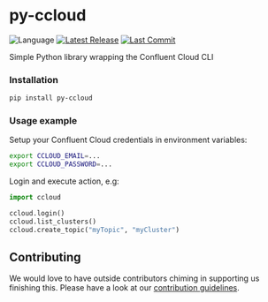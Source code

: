 # py-ccloud

![Language](https://img.shields.io/badge/language-python-green.svg)
[![Latest Release][release badge]][release]
[![Last Commit][commit badge]][commit]

Simple Python library wrapping the Confluent Cloud CLI

### Installation

```bash
pip install py-ccloud
```

### Usage example

Setup your Confluent Cloud credentials in environment variables:
```bash
export CCLOUD_EMAIL=...
export CCLOUD_PASSWORD=...
```

Login and execute action, e.g:
```python
import ccloud

ccloud.login()
ccloud.list_clusters()
ccloud.create_topic("myTopic", "myCluster")
```

<!-- Links (alphabetically) -->
[commit]: https://github.com/saucelabs/py-ccloud/commit/HEAD
[release]: https://github.com/saucelabs/py-ccloud/releases/latest

<!-- Badges (alphabetically) -->
[commit badge]: https://img.shields.io/github/last-commit/saucelabs/py-ccloud.svg
[release badge]: https://img.shields.io/github/release/saucelabs/py-ccloud.svg

## Contributing

We would love to have outside contributors chiming in supporting us finishing this. Please have a look at our [contribution guidelines](https://github.com/saucelabs/py-ccloud/blob/master/CONTRUBUTING.md).
